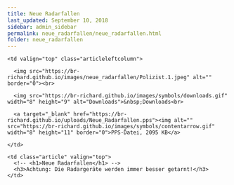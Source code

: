 ```yaml
---
title: Neue Radarfallen
last_updated: September 10, 2018
sidebar: admin_sidebar
permalink: neue_radarfallen/neue_radarfallen.html
folder: neue_radarfallen
---
```


<tbody>
<tr>
<td valign="top">

  <table cellpadding="0" cellspacing="0" border="0" summary="" width="450">
  <tbody>
  <tr width="450">

    <td valign="top" class="articleleftcolumn">

      <img src="https://br-richard.github.io/images/neue_radarfallen/Polizist.1.jpeg" alt="" border="0"><br>

      <img src="https://br-richard.github.io/images/symbols/downloads.gif" width="8" height="9" alt="Downloads">&nbsp;Downloads<br>

      <a target="_blank" href="https://br-richard.github.io/uploads/Neue_Radarfallen.pps"><img alt="" src="https://br-richard.github.io/images/symbols/contentarrow.gif" width="8" height="11" border="0">PPS-Datei, 2095 KB</a>

    </td>

    <td class="article" valign="top">
      <!-- <h1>Neue Radarfallen</h1> -->
      <h3>Achtung: Die Radargeräte werden immer besser getarnt!</h3>
    </td>

  </tr>
  </tbody>
  </table>

</td>
</tr>
</tbody>
